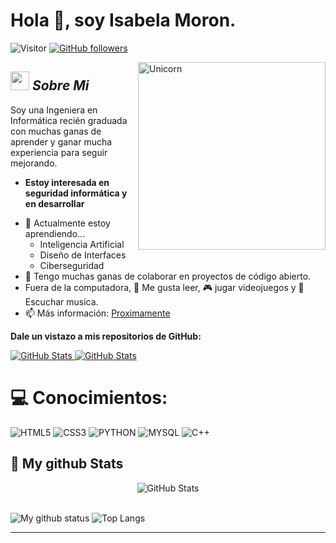 # Hola 👋, soy Isabela Moron. 
![Visitor](https://visitor-badge.laobi.icu/badge?page_id=Isabelita211.repoName) [![GitHub followers](https://img.shields.io/github/followers/Isabelita211.svg?style=social&label=Follow)](https://github.com/Isabelita211?tab=followers)<br/>


<img align="right" width=300px alt="Unicorn" src="https://c.tenor.com/GN73MKBawZYAAAAi/busy-cute.gif"/>

## <img src="https://media.giphy.com/media/ObNTw8Uzwy6KQ/giphy.gif" width="30px">&nbsp;***Sobre Mi***

Soy una Ingeniera en Informática recién graduada con muchas ganas de aprender y ganar mucha experiencia para seguir mejorando.
* **Estoy interesada en seguridad informática y en desarrollar**
- 🌱 Actualmente estoy aprendiendo...
  - Inteligencia Artificial
  - Diseño de Interfaces
  - Ciberseguridad
- 👯 Tengo muchas ganas de colaborar en proyectos de código abierto.
- Fuera de la computadora, 📖 Me gusta leer, 🎮 jugar videojuegos y 🎵 Escuchar musica.
- 📫 Más información: <a href="">Proximamente</a>

__Dale un vistazo a mis repositorios de GitHub:__

<div>
  <p>
    <a href="https://github.com/Isabelita211/System-IandS">
      <img src="https://github-readme-stats.vercel.app/api/pin/?username=Isabelita211&repo=System-IandS" alt="GitHub Stats"/>
    </a>
    <a href="https://github.com/Isabelita211/Mimi">
      <img src="https://github-readme-stats.vercel.app/api/pin/?username=Isabelita211&repo=Mimi" alt="GitHub Stats"/>
    </a>
  </p>
</div>

# 💻 Conocimientos:
![HTML5](https://img.shields.io/badge/html5-%23E34F26.svg?style=for-the-badge&logo=html5&logoColor=white) ![CSS3](https://img.shields.io/badge/css3-%231572B6.svg?style=for-the-badge&logo=css3&logoColor=white) ![PYTHON](https://img.shields.io/badge/python-%2387FFD3.svg?style=for-the-badge&logo=python&logoColor=white) ![MYSQL](https://img.shields.io/badge/mysql-%230099FF.svg?style=for-the-badge&logo=mysql&logoColor=white) ![C++](https://img.shields.io/badge/C%2B%2B-%236600FF.svg?style=for-the-badge&logo=c%2B%2B&logoColor=white)

<h2>👀 My github Stats</h2>

<div>
  
  <p align="center">
    <img src="https://github-readme-streak-stats.herokuapp.com/?user=Isabelita211" alt="GitHub Stats" /> <br/><br/>
  
</div>

![My github status](https://github-readme-stats.vercel.app/api?username=Isabelita211&show_icons=true&include_all_commits=true)
![Top Langs](https://github-readme-stats-eight-theta.vercel.app/api/top-langs/?username=Isabelita211&layout=compact&langs)

---------------------------------------------------------------------------------------------------------------------
